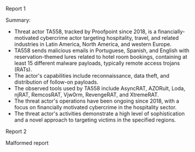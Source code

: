 
Report 1

Summary:
- Threat actor TA558, tracked by Proofpoint since 2018, is a financially-motivated cybercrime actor targeting hospitality, travel, and related industries in Latin America, North America, and western Europe.
- TA558 sends malicious emails in Portuguese, Spanish, and English with reservation-themed lures related to hotel room bookings, containing at least 15 different malware payloads, typically remote access trojans (RATs).
- The actor's capabilities include reconnaissance, data theft, and distribution of follow-on payloads.
- The observed tools used by TA558 include AsyncRAT, AZORult, Loda, njRAT, RemcosRAT, Vjw0rm, RevengeRAT, and XtremeRAT.
- The threat actor's operations have been ongoing since 2018, with a focus on financially motivated cybercrime in the hospitality sector.
- The threat actor's activities demonstrate a high level of sophistication and a novel approach to targeting victims in the specified regions.





Report 2

Malformed report


